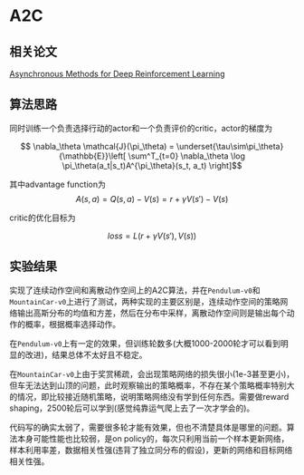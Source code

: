 # A2C

## 相关论文

[Asynchronous Methods for Deep Reinforcement Learning](https://arxiv.org/pdf/1602.01783.pdf)

## 算法思路

同时训练一个负责选择行动的actor和一个负责评价的critic，actor的梯度为

$$ \nabla_\theta \mathcal{J}(\pi_\theta) = \underset{\tau\sim\pi_\theta}{\mathbb{E}}\left[ \sum^T_{t=0} \nabla_\theta \log \pi_\theta(a_t|s_t)A^{\pi_\theta}(s_t, a_t) \right]$$

其中advantage function为$$ A(s,a) = Q(s,a) - V(s) = r + \gamma V(s') - V(s) $$

critic的优化目标为

$$loss = L(r + \gamma V(s'), V(s))$$

## 实验结果

实现了连续动作空间和离散动作空间上的A2C算法，并在```Pendulum-v0```和```MountainCar-v0```上进行了测试，两种实现的主要区别是，连续动作空间的策略网络输出高斯分布的均值和方差，然后在分布中采样，离散动作空间则是输出每个动作的概率，根据概率选择动作。

在```Pendulum-v0```上有一定的效果，但训练轮数多(大概1000-2000轮才可以看到明显的改进)，结果总体不太好且不稳定。

在```MountainCar-v0```上由于奖赏稀疏，会出现策略网络的损失很小(1e-3甚至更小)，但车无法达到山顶的问题，此时观察输出的策略概率，不存在某个策略概率特别大的情况，即比较接近随机策略，说明策略网络没有学到任何东西。需要做reward shaping，2500轮后可以学到(感觉纯靠运气爬上去了一次才学会的)。

代码写的确实太弱了，需要很多轮才能有效果，但也不清楚具体是哪里的问题。算法本身可能性能也比较弱，是on policy的，每次只利用当前一个样本更新网络，样本利用率差，数据相关性强(违背了独立同分布的假设)，更新的网络和目标网络相关性强。
